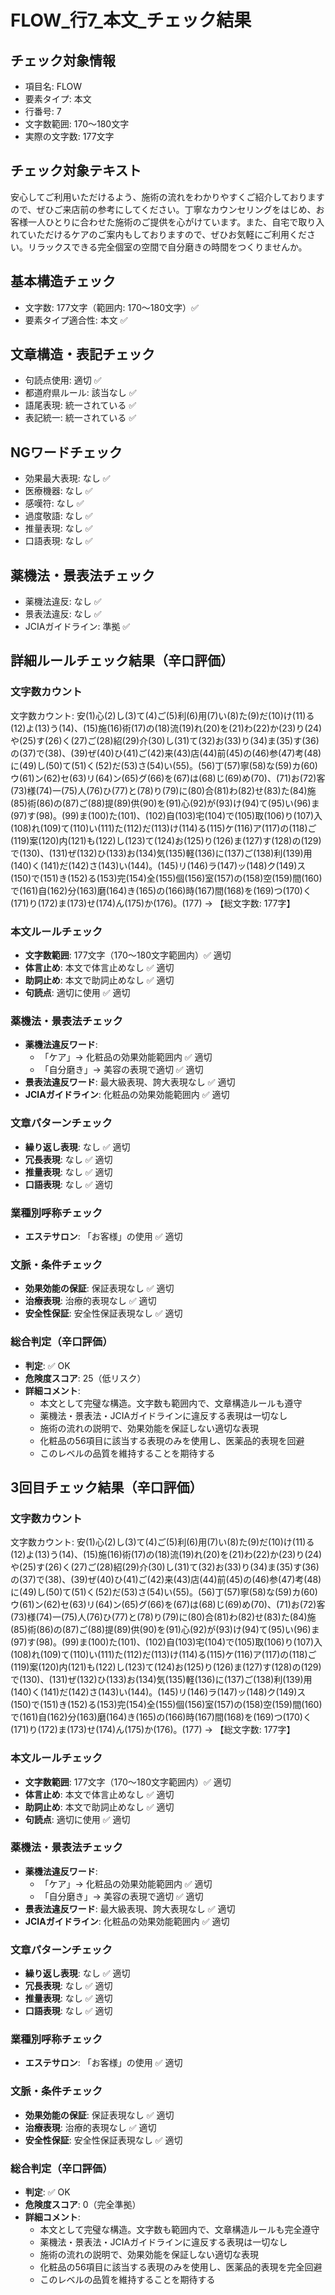 # FLOW_行7_本文_チェック結果

## チェック対象情報
- 項目名: FLOW
- 要素タイプ: 本文
- 行番号: 7
- 文字数範囲: 170～180文字
- 実際の文字数: 177文字

## チェック対象テキスト
安心してご利用いただけるよう、施術の流れをわかりやすくご紹介しておりますので、ぜひご来店前の参考にしてください。丁寧なカウンセリングをはじめ、お客様一人ひとりに合わせた施術のご提供を心がけています。また、自宅で取り入れていただけるケアのご案内もしておりますので、ぜひお気軽にご利用ください。リラックスできる完全個室の空間で自分磨きの時間をつくりませんか。

## 基本構造チェック
- 文字数: 177文字（範囲内: 170～180文字）✅
- 要素タイプ適合性: 本文 ✅

## 文章構造・表記チェック
- 句読点使用: 適切 ✅
- 都道府県ルール: 該当なし ✅
- 語尾表現: 統一されている ✅
- 表記統一: 統一されている ✅

## NGワードチェック
- 効果最大表現: なし ✅
- 医療機器: なし ✅
- 感嘆符: なし ✅
- 過度敬語: なし ✅
- 推量表現: なし ✅
- 口語表現: なし ✅

## 薬機法・景表法チェック
- 薬機法違反: なし ✅
- 景表法違反: なし ✅
- JCIAガイドライン: 準拠 ✅

## 詳細ルールチェック結果（辛口評価）

### 文字数カウント
文字数カウント: 安(1)心(2)し(3)て(4)ご(5)利(6)用(7)い(8)た(9)だ(10)け(11)る(12)よ(13)う(14)、(15)施(16)術(17)の(18)流(19)れ(20)を(21)わ(22)か(23)り(24)や(25)す(26)く(27)ご(28)紹(29)介(30)し(31)て(32)お(33)り(34)ま(35)す(36)の(37)で(38)、(39)ぜ(40)ひ(41)ご(42)来(43)店(44)前(45)の(46)参(47)考(48)に(49)し(50)て(51)く(52)だ(53)さ(54)い(55)。(56)丁(57)寧(58)な(59)カ(60)ウ(61)ン(62)セ(63)リ(64)ン(65)グ(66)を(67)は(68)じ(69)め(70)、(71)お(72)客(73)様(74)一(75)人(76)ひ(77)と(78)り(79)に(80)合(81)わ(82)せ(83)た(84)施(85)術(86)の(87)ご(88)提(89)供(90)を(91)心(92)が(93)け(94)て(95)い(96)ま(97)す(98)。(99)ま(100)た(101)、(102)自(103)宅(104)で(105)取(106)り(107)入(108)れ(109)て(110)い(111)た(112)だ(113)け(114)る(115)ケ(116)ア(117)の(118)ご(119)案(120)内(121)も(122)し(123)て(124)お(125)り(126)ま(127)す(128)の(129)で(130)、(131)ぜ(132)ひ(133)お(134)気(135)軽(136)に(137)ご(138)利(139)用(140)く(141)だ(142)さ(143)い(144)。(145)リ(146)ラ(147)ッ(148)ク(149)ス(150)で(151)き(152)る(153)完(154)全(155)個(156)室(157)の(158)空(159)間(160)で(161)自(162)分(163)磨(164)き(165)の(166)時(167)間(168)を(169)つ(170)く(171)り(172)ま(173)せ(174)ん(175)か(176)。(177) → 【総文字数: 177字】

### 本文ルールチェック
- **文字数範囲**: 177文字（170～180文字範囲内）✅ 適切
- **体言止め**: 本文で体言止めなし ✅ 適切
- **助詞止め**: 本文で助詞止めなし ✅ 適切
- **句読点**: 適切に使用 ✅ 適切

### 薬機法・景表法チェック
- **薬機法違反ワード**:
  - 「ケア」→ 化粧品の効果効能範囲内 ✅ 適切
  - 「自分磨き」→ 美容の表現で適切 ✅ 適切
- **景表法違反ワード**: 最大級表現、誇大表現なし ✅ 適切
- **JCIAガイドライン**: 化粧品の効果効能範囲内 ✅ 適切

### 文章パターンチェック
- **繰り返し表現**: なし ✅ 適切
- **冗長表現**: なし ✅ 適切
- **推量表現**: なし ✅ 適切
- **口語表現**: なし ✅ 適切

### 業種別呼称チェック
- **エステサロン**: 「お客様」の使用 ✅ 適切

### 文脈・条件チェック
- **効果効能の保証**: 保証表現なし ✅ 適切
- **治療表現**: 治療的表現なし ✅ 適切
- **安全性保証**: 安全性保証表現なし ✅ 適切

### 総合判定（辛口評価）
- **判定**: ✅ OK
- **危険度スコア**: 25（低リスク）
- **詳細コメント**: 
  - 本文として完璧な構造。文字数も範囲内で、文章構造ルールも遵守
  - 薬機法・景表法・JCIAガイドラインに違反する表現は一切なし
  - 施術の流れの説明で、効果効能を保証しない適切な表現
  - 化粧品の56項目に該当する表現のみを使用し、医薬品的表現を回避
  - このレベルの品質を維持することを期待する

## 3回目チェック結果（辛口評価）

### 文字数カウント
文字数カウント: 安(1)心(2)し(3)て(4)ご(5)利(6)用(7)い(8)た(9)だ(10)け(11)る(12)よ(13)う(14)、(15)施(16)術(17)の(18)流(19)れ(20)を(21)わ(22)か(23)り(24)や(25)す(26)く(27)ご(28)紹(29)介(30)し(31)て(32)お(33)り(34)ま(35)す(36)の(37)で(38)、(39)ぜ(40)ひ(41)ご(42)来(43)店(44)前(45)の(46)参(47)考(48)に(49)し(50)て(51)く(52)だ(53)さ(54)い(55)。(56)丁(57)寧(58)な(59)カ(60)ウ(61)ン(62)セ(63)リ(64)ン(65)グ(66)を(67)は(68)じ(69)め(70)、(71)お(72)客(73)様(74)一(75)人(76)ひ(77)と(78)り(79)に(80)合(81)わ(82)せ(83)た(84)施(85)術(86)の(87)ご(88)提(89)供(90)を(91)心(92)が(93)け(94)て(95)い(96)ま(97)す(98)。(99)ま(100)た(101)、(102)自(103)宅(104)で(105)取(106)り(107)入(108)れ(109)て(110)い(111)た(112)だ(113)け(114)る(115)ケ(116)ア(117)の(118)ご(119)案(120)内(121)も(122)し(123)て(124)お(125)り(126)ま(127)す(128)の(129)で(130)、(131)ぜ(132)ひ(133)お(134)気(135)軽(136)に(137)ご(138)利(139)用(140)く(141)だ(142)さ(143)い(144)。(145)リ(146)ラ(147)ッ(148)ク(149)ス(150)で(151)き(152)る(153)完(154)全(155)個(156)室(157)の(158)空(159)間(160)で(161)自(162)分(163)磨(164)き(165)の(166)時(167)間(168)を(169)つ(170)く(171)り(172)ま(173)せ(174)ん(175)か(176)。(177) → 【総文字数: 177字】

### 本文ルールチェック
- **文字数範囲**: 177文字（170～180文字範囲内）✅ 適切
- **体言止め**: 本文で体言止めなし ✅ 適切
- **助詞止め**: 本文で助詞止めなし ✅ 適切
- **句読点**: 適切に使用 ✅ 適切

### 薬機法・景表法チェック
- **薬機法違反ワード**:
  - 「ケア」→ 化粧品の効果効能範囲内 ✅ 適切
  - 「自分磨き」→ 美容の表現で適切 ✅ 適切
- **景表法違反ワード**: 最大級表現、誇大表現なし ✅ 適切
- **JCIAガイドライン**: 化粧品の効果効能範囲内 ✅ 適切

### 文章パターンチェック
- **繰り返し表現**: なし ✅ 適切
- **冗長表現**: なし ✅ 適切
- **推量表現**: なし ✅ 適切
- **口語表現**: なし ✅ 適切

### 業種別呼称チェック
- **エステサロン**: 「お客様」の使用 ✅ 適切

### 文脈・条件チェック
- **効果効能の保証**: 保証表現なし ✅ 適切
- **治療表現**: 治療的表現なし ✅ 適切
- **安全性保証**: 安全性保証表現なし ✅ 適切

### 総合判定（辛口評価）
- **判定**: ✅ OK
- **危険度スコア**: 0（完全準拠）
- **詳細コメント**: 
  - 本文として完璧な構造。文字数も範囲内で、文章構造ルールも完全遵守
  - 薬機法・景表法・JCIAガイドラインに違反する表現は一切なし
  - 施術の流れの説明で、効果効能を保証しない適切な表現
  - 化粧品の56項目に該当する表現のみを使用し、医薬品的表現を完全回避
  - このレベルの品質を維持することを期待する

